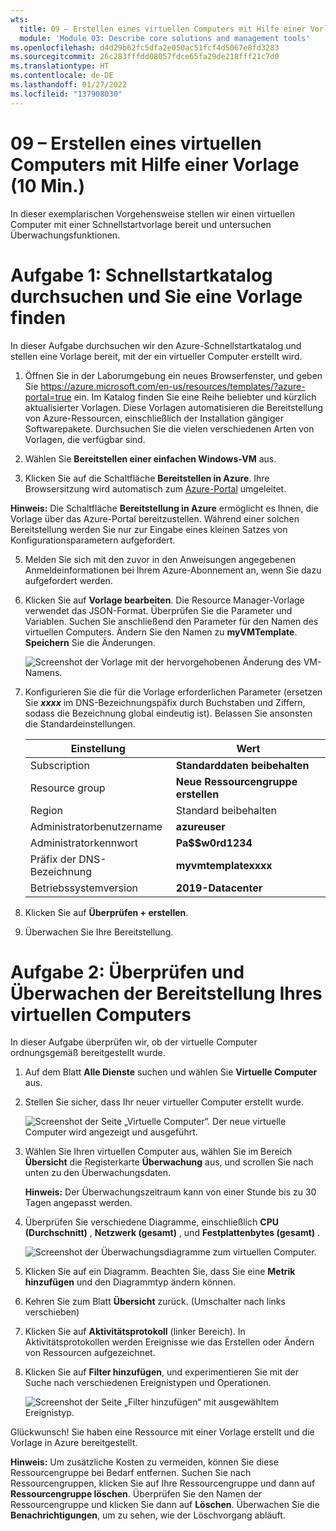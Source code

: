```yaml
---
wts:
  title: 09 – Erstellen eines virtuellen Computers mit Hilfe einer Vorlage (10 Min.)
  module: 'Module 03: Describe core solutions and management tools'
ms.openlocfilehash: d4d29b62fc5dfa2e050ac51fcf4d5067e8fd3283
ms.sourcegitcommit: 26c283fffdd08057fdce65fa29de218fff21c7d0
ms.translationtype: HT
ms.contentlocale: de-DE
ms.lasthandoff: 01/27/2022
ms.locfileid: "137908030"
---
```

# <a name="09---create-a-vm-with-a-template-10-min"></a>09 – Erstellen eines virtuellen Computers mit Hilfe einer Vorlage (10 Min.)

In dieser exemplarischen Vorgehensweise stellen wir einen virtuellen Computer mit einer Schnellstartvorlage bereit und untersuchen Überwachungsfunktionen.

# <a name="task-1-explore-the-quickstart-gallery-and-locate-a-template"></a>Aufgabe 1: Schnellstartkatalog durchsuchen und Sie eine Vorlage finden 

In dieser Aufgabe durchsuchen wir den Azure-Schnellstartkatalog und stellen eine Vorlage bereit, mit der ein virtueller Computer erstellt wird. 

1. Öffnen Sie in der Laborumgebung ein neues Browserfenster, und geben Sie https://azure.microsoft.com/en-us/resources/templates/?azure-portal=true ein. Im Katalog finden Sie eine Reihe beliebter und kürzlich aktualisierter Vorlagen. Diese Vorlagen automatisieren die Bereitstellung von Azure-Ressourcen, einschließlich der Installation gängiger Softwarepakete. Durchsuchen Sie die vielen verschiedenen Arten von Vorlagen, die verfügbar sind.

3. Wählen Sie **Bereitstellen einer einfachen Windows-VM** aus.

4. Klicken Sie auf die Schaltfläche **Bereitstellen in Azure**. Ihre Browsersitzung wird automatisch zum [Azure-Portal](http://portal.azure.com/) umgeleitet.

  **Hinweis:** Die Schaltfläche **Bereitstellung in Azure** ermöglicht es Ihnen, die Vorlage über das Azure-Portal bereitzustellen. Während einer solchen Bereitstellung werden Sie nur zur Eingabe eines kleinen Satzes von Konfigurationsparametern aufgefordert. 

5. Melden Sie sich mit den zuvor in den Anweisungen angegebenen Anmeldeinformationen bei Ihrem Azure-Abonnement an, wenn Sie dazu aufgefordert werden.

6. Klicken Sie auf **Vorlage bearbeiten**. Die Resource Manager-Vorlage verwendet das JSON-Format. Überprüfen Sie die Parameter und Variablen.  Suchen Sie anschließend den Parameter für den Namen des virtuellen Computers. Ändern Sie den Namen zu **myVMTemplate**. **Speichern** Sie die Änderungen. 

    ![Screenshot der Vorlage mit der hervorgehobenen Änderung des VM-Namens.](../images/0901.png)

7. Konfigurieren Sie die für die Vorlage erforderlichen Parameter (ersetzen Sie ***xxxx*** im DNS-Bezeichnungspäfix durch Buchstaben und Ziffern, sodass die Bezeichnung global eindeutig ist). Belassen Sie ansonsten die Standardeinstellungen. 

    | Einstellung| Wert|
    |----|----|
    | Subscription | **Standarddaten beibehalten**|
    | Resource group | **Neue Ressourcengruppe erstellen** |
    | Region | Standard beibehalten |
    | Administratorbenutzername | **azureuser** |
    | Administratorkennwort | **Pa$$w0rd1234** |
    | Präfix der DNS-Bezeichnung | **myvmtemplatexxxx** |
    | Betriebssystemversion | **2019-Datacenter** |


9. Klicken Sie auf **Überprüfen + erstellen**.

10. Überwachen Sie Ihre Bereitstellung. 

# <a name="task-2-verify-and-monitor-your-virtual-machine-deployment"></a>Aufgabe 2: Überprüfen und Überwachen der Bereitstellung Ihres virtuellen Computers

In dieser Aufgabe überprüfen wir, ob der virtuelle Computer ordnungsgemäß bereitgestellt wurde. 

1. Auf dem Blatt **Alle Dienste** suchen und wählen Sie **Virtuelle Computer** aus.

2. Stellen Sie sicher, dass Ihr neuer virtueller Computer erstellt wurde. 

    ![Screenshot der Seite „Virtuelle Computer“. Der neue virtuelle Computer wird angezeigt und ausgeführt.](../images/0902.png)

3. Wählen Sie Ihren virtuellen Computer aus, wählen Sie im Bereich **Übersicht** die Registerkarte **Überwachung** aus, und scrollen Sie nach unten zu den Überwachungsdaten.

    **Hinweis:** Der Überwachungszeitraum kann von einer Stunde bis zu 30 Tagen angepasst werden.

4. Überprüfen Sie verschiedene Diagramme, einschließlich **CPU (Durchschnitt)** , **Netzwerk (gesamt)** , und **Festplattenbytes (gesamt)** . 

    ![Screenshot der Überwachungsdiagramme zum virtuellen Computer.](../images/0903.png)

5. Klicken Sie auf ein Diagramm. Beachten Sie, dass Sie eine **Metrik hinzufügen** und den Diagrammtyp ändern können.

6. Kehren Sie zum Blatt **Übersicht** zurück. (Umschalter nach links verschieben)
7. Klicken Sie auf **Aktivitätsprotokoll** (linker Bereich). In Aktivitätsprotokollen werden Ereignisse wie das Erstellen oder Ändern von Ressourcen aufgezeichnet. 

8. Klicken Sie auf **Filter hinzufügen**, und experimentieren Sie mit der Suche nach verschiedenen Ereignistypen und Operationen. 

    ![Screenshot der Seite „Filter hinzufügen“ mit ausgewähltem Ereignistyp.](../images/0904.png)

Glückwunsch! Sie haben eine Ressource mit einer Vorlage erstellt und die Vorlage in Azure bereitgestellt.

**Hinweis:** Um zusätzliche Kosten zu vermeiden, können Sie diese Ressourcengruppe bei Bedarf entfernen. Suchen Sie nach Ressourcengruppen, klicken Sie auf Ihre Ressourcengruppe und dann auf **Ressourcengruppe löschen**. Überprüfen Sie den Namen der Ressourcengruppe und klicken Sie dann auf **Löschen**. Überwachen Sie die **Benachrichtigungen**, um zu sehen, wie der Löschvorgang abläuft.
